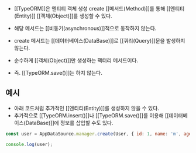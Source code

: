 - [[TypeORM]]은 엔티티 객체 생성 create [[메서드(Method)]]를 통해 [[엔티티(Entity)]] [[객체(Object)]]를 생성할 수 있다.

- 해당 메서드는 [[비동기(asynchronous)]]적으로 동작하지 않는다.

- create 메서드는 [[데이터베이스(DataBase)]]로 [[쿼리(Query)]]문을 발생하지 않는다.
- 순수하게 [[객체(Object)]]만 생성하는 팩터리 메서드이다.
- 즉. [[TypeORM.save()]]는 하지 않는다.


## 예시

- 아래 코드처럼 추가적인 [[엔티티(Entity)]]를 생성하지 않을 수 있다.
- 추가적으로 [[TypeORM.insert()]]나 [[TypeORM.save()]]를 이용해 [[데이터베이스(DataBase)]]에 정보를 삽입할 수도 있다.

```js
const user = AppDataSource.manager.create(User, { id: 1, name: 'm', age: 30 }); 

console.log(user);
```

​